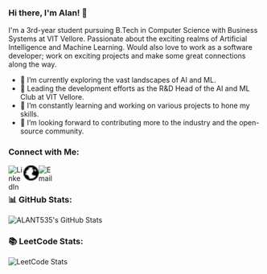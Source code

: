 ### Hi there, I'm Alan! <span class="wave">👋</span>


I'm a 3rd-year student pursuing B.Tech in Computer Science with Business Systems at VIT Vellore. Passionate about the exciting realms of Artificial Intelligence and Machine Learning. Would also love to work as a software developer; work on exciting projects and make some great connections along the way.

- 🌱 I’m currently exploring the vast landscapes of AI and ML.
- 💼 Leading the development efforts as the R&D Head of the AI and ML Club at VIT Vellore.
- 🔭 I’m constantly learning and working on various projects to hone my skills.
- 👯 I’m looking forward to contributing more to the industry and the open-source community.

### Connect with Me:


[<img align="left" alt="LinkedIn" width="30px" src="https://github.com/gauravghongde/social-icons/blob/master/SVG/Color/LinkedIN.svg" />][linkedin]
[<img align="left" alt="Portfolio" width="30px" src="https://raw.githubusercontent.com/iconic/open-iconic/master/svg/globe.svg" />][portfolio]
[<img align="left" alt="Email" width="30px" src="https://github.com/gauravghongde/social-icons/blob/master/SVG/Color/Gmail.svg" />][email]

<br />
<br />

### 📊 GitHub Stats:

![ALANT535's GitHub Stats](https://github-readme-stats.vercel.app/api?username=ALANT535&show_icons=true&theme=dark)

### 📚 LeetCode Stats:
![LeetCode Stats](https://leetcode.card.workers.dev/Kokki535?theme=dark&font=baloo&extension=activity)


[linkedin]: https://www.linkedin.com/in/alan-thomas-91aa18230/
[twitter]: https://twitter.com/yourusername/
[portfolio]: https://yourportfolio.com/
[email]: mailto:thomasalan535@gmail.com
